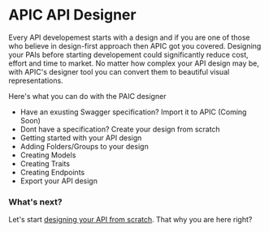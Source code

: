 # APIC API Designer

Every API developemest starts with a design and if you are one of those who believe in design-first approach then APIC got you covered. Designing your PAIs before starting developement could significantly reduce cost, effort and time to market. No matter how complex your API design may be, with APIC's designer tool you can convert them to beautiful visual representations.

Here's what you can do with the PAIC designer

* Have an exusting Swagger specification? Import it to APIC \(Coming Soon\)
* Dont have a specification? Create your design from scratch
* Getting started with your API design
* Adding Folders\/Groups to your design
* Creating Models
* Creating Traits
* Creating Endpoints
* Export your API design

### What's next?

Let's start [designing your API from scratch](/designer/getting-started-with-designer.md). That why you are here right?

